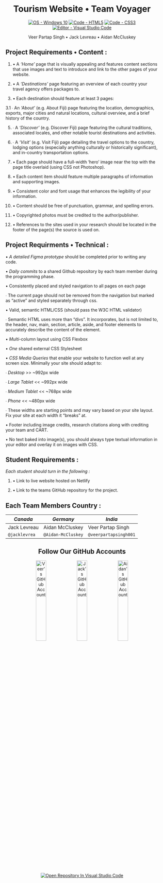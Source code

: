 <!-- Header -->
<h1 align="center">Tourism Website • Team Voyager</h1>

<!-- Badges Generated With https://michaelcurrin.github.io/badge-generator/#/ -->
<p align="middle">
  <a href="https://"><img src="https://img.shields.io/badge/OS-Windows_10-blueviolet?logo=windows&logoColor=white" alt="OS - Windows 10"></a>
  <a href="https://"><img src="https://img.shields.io/badge/Code-HTML5-blueviolet?logo=html5&logoColor=white" alt="Code - HTML5"></a>
  <a href="https://"><img src="https://img.shields.io/badge/Code-CSS3-blueviolet?logo=css3&logoColor=white" alt="Code - CSS3"></a>
  <a href="https://"><img src="https://img.shields.io/badge/Editor-Visual_Studio_Code-blueviolet?logo=visualstudiocode" alt="Editor - Visual Studio Code"></a>
</p>

<!-- List Of Team Members Beneath The Header -->
<p align="center">Veer Partap Singh • Jack Levreau • Aidan McCluskey<p>

<!-- Website Requirements Found From https://classroom.google.com/u/3/c/MzgwNTU4NDY3MTky/a/NDM0NjE0Nzg0ODk0/details -->
<!-- Not Using For Now "<h2 align="middle">Project Requirements</h2>" -->

<!-- Content Project Requirements -->
<h2>Project Requirements • Content :</h2>

1. • A <i>‘Home’</i> page that is visually appealing and features content sections that use images and text to introduce and link to the other pages of your website.

2. • A <i>‘Destinations’</i> page featuring an overview of each country your travel agency offers packages to.

3. • Each destination should feature at least 3 pages:

3.1  ∙ An <i>‘About’</i> (e.g. About Fiji) page featuring the location, demographics, exports, major cities and natural locations, cultural overview, and a brief history of the country.

5.  ∙ A <i>‘Discover’</i> (e.g. Discover Fiji) page featuring the cultural traditions, associated locales, and other notable tourist destinations and activities.

6.  ∙ A <i>‘Visit’</i> (e.g. Visit Fiji) page detailing the travel options to the country, lodging options (especially anything culturally or historically significant), and in-country transportation options.

7. • Each page should have a full-width ‘hero’ image near the top with the page title overlaid (using CSS not Photoshop).

8. • Each content item should feature multiple paragraphs of information and supporting images.

9. • Consistent color and font usage that enhances the legibility of your information.

10. • Content should be free of punctuation, grammar, and spelling errors.

11. • Copyrighted photos must be credited to the author/publisher.

12. • References to the sites used in your research should be located in the footer of the page(s) the source is used on.

<!-- Technical Project Requirements -->
<h2>Project Requirments • Technical :</h2>

<p>• <i>A detailed Figma prototype</i> should be completed prior to writing any code.</p>

<p>• <i>Daily commits</i> to a shared Github repository by each team member during the programming phase.</p>

<p>• Consistently placed and styled navigation to all pages on each page</p>
 
<p>∙ The current page should not be removed from the navigation but marked as “active” and styled separately through css.</p>
  
<p>• Valid, semantic HTML/CSS (should pass the W3C HTML validator)</p>

<p>∙ Semantic HTML uses more than “divs”. It incorporates, but is not limited to, the header, nav, main, section, article, aside, and footer elements to accurately describe the content of the element.</p>

<p>• <i>Multi</i>-column layout using CSS Flexbox</p>
  
<p>• <i>One</i> shared external CSS Stylesheet</p>
  
<p>• <i>CSS Media Queries</i> that enable your website to function well at any screen size. Minimally your site should adapt to:</p>
  
<p>∙ <i>Desktop</i> >> ~992px wide</p>

<p>∙ <i>Large Tablet</i> << ~992px wide</p>

<p>∙ <i>Medium Tablet</i> << ~768px wide</p>

<p>∙ <i>Phone</i> << ~480px wide</p>

<p>∙ These widths are starting points and may vary based on your site layout. Fix your site at each width it “breaks” at.</p>

<p>• Footer including image credits, research citations along with crediting your team and CART.</p>
  
<p>• No text baked into image(s), you should always type textual information in your editor and overlay it on images with CSS.</p>
              
<!-- Website Requirements Found From https://classroom.google.com/u/3/c/MzgwNTU4NDY3MTky/a/NDM0NjE0Nzg0ODk0/details -->
<h2>Student Requirements :</h2>

_Each student should turn in the following :_
1. • Link to live website hosted on Netlify

2. • Link to the teams GitHub repository for the project.
         
<!-- Chart Header -->
<h2>Each Team Members Country :</h2>

<!-- Chart Of Which Student Contributed To Which Country -->
| ***Canada***   | ***Germany***      | ***India***           |
| -------------- | ------------------ | --------------------- |
| Jack Levreau   | Aidan McCluskey    | Veer Partap Singh     |
| `@jacklevrea`  | `@Aidan-McCluskey` | `@veerpartapsingh001` |         
   
<!-- Links To Our GitHub Accounts , Somewhat As A Footer -->
<h2 align="center">Follow Our GitHub Accounts</h2>
              
<p align="middle">
  <a href="https://github.com/veerpartapsingh001" title="Go to Veer's GitHub profile"><img src="https://img.shields.io/static/v1?label=Follow&message=Veer Partap Singh&color=blueviolet&logo=github" alt="Veer's GitHub Account" width="26%"></a>
  <a href="https://github.com/jacklevrea" title="Go to Jack's GitHub profile"><img src="https://img.shields.io/static/v1?label=Follow&message=Jack Levreau&color=blueviolet&logo=github" alt="Jack's GitHub Account" width="26%"></a>
   <a href="https://github.com/Aidan-McCluskey" title="Go to Aidan's GitHub profile"><img src="https://img.shields.io/static/v1?label=Follow&message=Aidan McCluskey&color=blueviolet&logo=github" alt="Aidan's GitHub Account" width="26%"></a>
</p>

<p align="middle">
  <a href="https://classroom.github.com/assets/open-in-vscode-f059dc9a6f8d3a56e377f745f24479a46679e63a5d9fe6f495e02850cd0d8118.svg"><img src="https://img.shields.io/badge/Open_Repository_In-Visual_Studio_Code-blueviolet?logo=visualstudiocode" alt="Open Repository In Visual Studio Code"></a>
</p>
